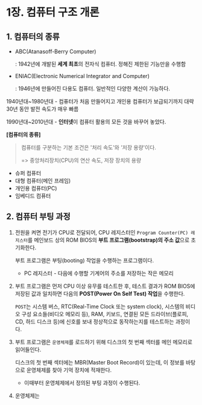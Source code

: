 # 1장. 컴퓨터 구조 개론

## 1. 컴퓨터의 종류

- ABC(Atanasoff-Berry Computer)

  : 1942년에 개발된 **세계 최초**의 전자식 컴퓨터. 정해진 제한된 기능만을 수행함

- ENIAC(Electronic Numerical Integrator and Computer)

  : 1946년에 만들어진 다용도 컴퓨터. 일반적인 다양한 계산이 가능하다.

1940년대~1980년대 - 컴퓨터가 처음 만들어지고 개인용 컴퓨터가 보급되기까지 대략 30년 동안 발전 속도가 매우 빠름

1990년대~2010년대 - **인터넷**이 컴퓨터 활용의 모든 것을 바꾸어 놓았다.

**[컴퓨터의 종류]**

> 컴퓨터를 구분하는 기본 조건은 '처리 속도'와 '저장 용량'이다.
>
> => 중앙처리장치(CPU)의 연산 속도, 저장 장치의 용량

- 슈퍼 컴퓨터
- 대형 컴퓨터(메인 프레임)
- 개인용 컴퓨터(PC)
- 임베디드 컴퓨터



## 2. 컴퓨터 부팅 과정

1. 전원을 켜면 전기가 CPU로 전달되어, CPU 레지스터인 `Program Counter(PC) 레지스터`를 메인보드 상의 ROM BIOS의 **부트 프로그램(bootstrap)의 주소 값**으로 초기화한다.

   부트 프로그램은 부팅(booting) 작업을 수행하는 프로그램이다.

   - PC 레지스터 - 다음에 수행할 기계어의 주소를 저장하는 작은 메모리

2. 부트 프로그램은 먼저 CPU 이상 유무를 테스트한 후, 테스트 결과가 ROM BIOS에 저장된 값과 일치하면 다음의 **POST(Power On Self Test) 작업**을 수행한다.

   `POST`는 시스템 버스, RTC(Real-Time Clock 또는 system clock), 시스템의 비디오 구성 요소들(비디오 메모리 등), RAM, 키보드, 연결된 모든 드라이브(플로피, CD, 하드 디스크 등)에 신호를 보내 정상적으로 동작하는지를 테스트하는 과정이다.

3. 부트 프로그램은 `운영체제`를 로드하기 위해 디스크의 첫 번째 섹터를 메인 메모리로 읽어들인다.

   디스크의 첫 번째 섹터에는 MBR(Master Boot Record)이 있는데, 이 정보를 바탕으로 운영체제를 찾아 기억 장치에 적재한다.

   - 이때부터 운영체제에서 정의된 부팅 과정이 수행된다.

4. 운영체제는 